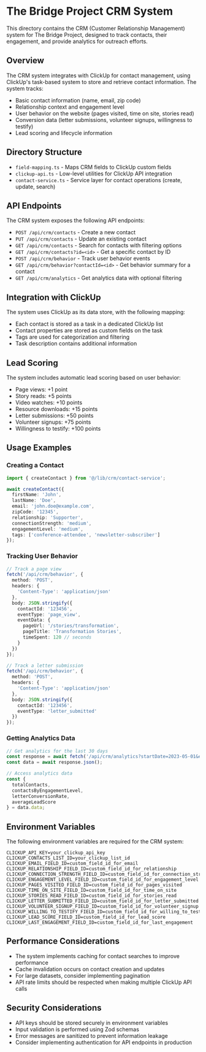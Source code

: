 # The Bridge Project CRM System

This directory contains the CRM (Customer Relationship Management) system for The Bridge Project, designed to track contacts, their engagement, and provide analytics for outreach efforts.

## Overview

The CRM system integrates with ClickUp for contact management, using ClickUp's task-based system to store and retrieve contact information. The system tracks:

- Basic contact information (name, email, zip code)
- Relationship context and engagement level
- User behavior on the website (pages visited, time on site, stories read)
- Conversion data (letter submissions, volunteer signups, willingness to testify)
- Lead scoring and lifecycle information

## Directory Structure

- `field-mapping.ts` - Maps CRM fields to ClickUp custom fields
- `clickup-api.ts` - Low-level utilities for ClickUp API integration
- `contact-service.ts` - Service layer for contact operations (create, update, search)

## API Endpoints

The CRM system exposes the following API endpoints:

- `POST /api/crm/contacts` - Create a new contact
- `PUT /api/crm/contacts` - Update an existing contact
- `GET /api/crm/contacts` - Search for contacts with filtering options
- `GET /api/crm/contacts?id=<id>` - Get a specific contact by ID
- `POST /api/crm/behavior` - Track user behavior events
- `GET /api/crm/behavior?contactId=<id>` - Get behavior summary for a contact
- `GET /api/crm/analytics` - Get analytics data with optional filtering

## Integration with ClickUp

The system uses ClickUp as its data store, with the following mapping:

- Each contact is stored as a task in a dedicated ClickUp list
- Contact properties are stored as custom fields on the task
- Tags are used for categorization and filtering
- Task description contains additional information

## Lead Scoring

The system includes automatic lead scoring based on user behavior:

- Page views: +1 point
- Story reads: +5 points
- Video watches: +10 points
- Resource downloads: +15 points
- Letter submissions: +50 points
- Volunteer signups: +75 points
- Willingness to testify: +100 points

## Usage Examples

### Creating a Contact

```typescript
import { createContact } from '@/lib/crm/contact-service';

await createContact({
  firstName: 'John',
  lastName: 'Doe',
  email: 'john.doe@example.com',
  zipCode: '12345',
  relationship: 'Supporter',
  connectionStrength: 'medium',
  engagementLevel: 'medium',
  tags: ['conference-attendee', 'newsletter-subscriber']
});
```

### Tracking User Behavior

```typescript
// Track a page view
fetch('/api/crm/behavior', {
  method: 'POST',
  headers: {
    'Content-Type': 'application/json'
  },
  body: JSON.stringify({
    contactId: '123456',
    eventType: 'page_view',
    eventData: {
      pageUrl: '/stories/transformation',
      pageTitle: 'Transformation Stories',
      timeSpent: 120 // seconds
    }
  })
});

// Track a letter submission
fetch('/api/crm/behavior', {
  method: 'POST',
  headers: {
    'Content-Type': 'application/json'
  },
  body: JSON.stringify({
    contactId: '123456',
    eventType: 'letter_submitted'
  })
});
```

### Getting Analytics Data

```typescript
// Get analytics for the last 30 days
const response = await fetch('/api/crm/analytics?startDate=2023-05-01&endDate=2023-05-30');
const data = await response.json();

// Access analytics data
const { 
  totalContacts, 
  contactsByEngagementLevel,
  letterConversionRate,
  averageLeadScore
} = data.data;
```

## Environment Variables

The following environment variables are required for the CRM system:

```
CLICKUP_API_KEY=your_clickup_api_key
CLICKUP_CONTACTS_LIST_ID=your_clickup_list_id
CLICKUP_EMAIL_FIELD_ID=custom_field_id_for_email
CLICKUP_RELATIONSHIP_FIELD_ID=custom_field_id_for_relationship
CLICKUP_CONNECTION_STRENGTH_FIELD_ID=custom_field_id_for_connection_strength
CLICKUP_ENGAGEMENT_LEVEL_FIELD_ID=custom_field_id_for_engagement_level
CLICKUP_PAGES_VISITED_FIELD_ID=custom_field_id_for_pages_visited
CLICKUP_TIME_ON_SITE_FIELD_ID=custom_field_id_for_time_on_site
CLICKUP_STORIES_READ_FIELD_ID=custom_field_id_for_stories_read
CLICKUP_LETTER_SUBMITTED_FIELD_ID=custom_field_id_for_letter_submitted
CLICKUP_VOLUNTEER_SIGNUP_FIELD_ID=custom_field_id_for_volunteer_signup
CLICKUP_WILLING_TO_TESTIFY_FIELD_ID=custom_field_id_for_willing_to_testify
CLICKUP_LEAD_SCORE_FIELD_ID=custom_field_id_for_lead_score
CLICKUP_LAST_ENGAGEMENT_FIELD_ID=custom_field_id_for_last_engagement
```

## Performance Considerations

- The system implements caching for contact searches to improve performance
- Cache invalidation occurs on contact creation and updates
- For large datasets, consider implementing pagination
- API rate limits should be respected when making multiple ClickUp API calls

## Security Considerations

- API keys should be stored securely in environment variables
- Input validation is performed using Zod schemas
- Error messages are sanitized to prevent information leakage
- Consider implementing authentication for API endpoints in production 